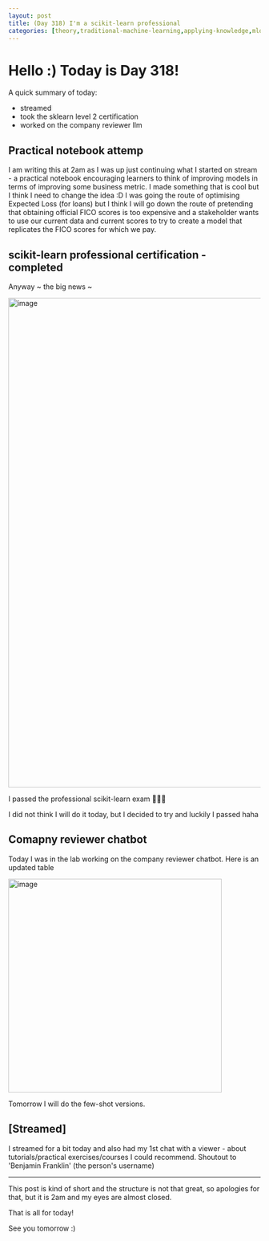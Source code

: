 ```yaml
---
layout: post
title: (Day 318) I'm a scikit-learn professional
categories: [theory,traditional-machine-learning,applying-knowledge,mlops,nlp]
---
```


# Hello :) Today is Day 318!
A quick summary of today:
* streamed
* took the sklearn level 2 certification
* worked on the company reviewer llm

## Practical notebook attemp

I am writing this at 2am as I was up just continuing what I started on stream - a practical notebook encouraging learners to think of improving models in terms of improving some business metric. I made something that is cool but I think I need to change the idea :D I was going the route of optimising Expected Loss (for loans) but I think I will go down the route of pretending that obtaining official FICO scores is too expensive and a stakeholder wants to use our current data and current scores to try to create a model that replicates the FICO scores for which we pay.

## scikit-learn professional certification - completed

Anyway ~ the big news ~

<img width="976" alt="image" src="https://github.com/user-attachments/assets/018c47f4-4a98-4620-9cf0-13f5487fe000">

I passed the professional scikit-learn exam 🥳🥳🥳

I did not think I will do it today, but I decided to try and luckily I passed haha

## Comapny reviewer chatbot

Today I was in the lab working on the company reviewer chatbot. Here is an updated table

<img width="426" alt="image" src="https://github.com/user-attachments/assets/4d6ac25c-7477-42db-90e0-cdc8a45c0ea4">

Tomorrow I will do the few-shot versions.

## [Streamed]

I streamed for a bit today and also had my 1st chat with a viewer - about tutorials/practical exercises/courses I could recommend. Shoutout to 'Benjamin Franklin' (the person's username)

---

This post is kind of short and the structure is not that great, so apologies for that, but it is 2am and my eyes are almost closed.

That is all for today!

See you tomorrow :)

